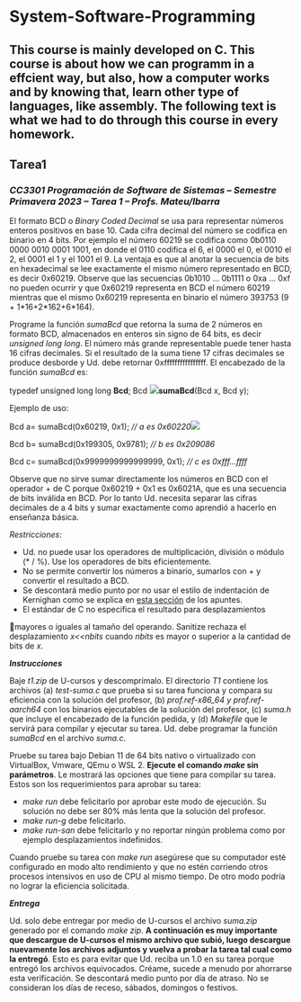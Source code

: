 # System-Software-Programming
## This course is mainly developed on C. This course is about how we can programm in a effcient way, but also, how a computer works and by knowing that, learn other type of languages, like assembly. The following text is what we had to do through this course in every homework. 

## Tarea1
### *CC3301 Programación de Software de Sistemas – Semestre Primavera 2023 – Tarea 1 – Profs. Mateu/Ibarra*

El formato BCD o *Binary Coded Decimal*  se usa para representar números enteros positivos en base 10.  Cada cifra decimal del número se codifica en binario en 4 bits.  Por ejemplo el número 60219 se codifica como 0b0110 0000 0010 0001 1001, en donde el 0110 codifica el 6, el 0000 el 0, el 0010 el 2, el 0001 el 1 y el 1001 el 9.  La ventaja es que al anotar la secuencia de bits en hexadecimal se lee exactamente el mismo número representado en BCD, es decir 0x60219.  Observe que las secuencias 0b1010 … 0b1111 o 0xa … 0xf no pueden ocurrir y que 0x60219 representa en BCD el número 60219 mientras que el mismo 0x60219  representa  en  binario  el  número  393753  (9  + 1\*16+2\*162+6\*164).

Programe la función *sumaBcd* que retorna la suma de 2 números en formato BCD, almacenados en enteros sin signo de 64 bits, es decir *unsigned long long*.  El número más grande representable puede tener hasta 16 cifras decimales.  Si el resultado de la suma tiene 17 cifras decimales se produce desborde y Ud. debe retornar 0xffffffffffffffff.  El encabezado de la función *sumaBcd* es:

typedef unsigned long long **Bcd**; Bcd ![](Aspose.Words.c265c1e0-dacd-40f2-8200-8d2fa8ffa043.001.png)**sumaBcd**(Bcd x, Bcd y);

Ejemplo de uso:

Bcd a= sumaBcd(0x60219, 0x1); *// a es 0x60220![](Aspose.Words.c265c1e0-dacd-40f2-8200-8d2fa8ffa043.002.png)*

Bcd b= sumaBcd(0x199305, 0x9781); *// b es 0x209086*

Bcd c= sumaBcd(0x9999999999999999, 0x1); *// c es 0xfff...ffff*

Observe que no sirve sumar directamente los números en BCD con el operador + de C porque 0x60219 + 0x1 es 0x6021A, que es una secuencia de bits inválida en BCD.  Por lo tanto Ud. necesita separar las cifras decimales de a 4 bits y sumar exactamente como aprendió a hacerlo en enseñanza básica.

*Restricciones*:

- Ud. no puede usar los operadores de multiplicación, división o módulo (\* / %).  Use los operadores de bits eficientemente.
- No se permite convertir los números a binario, sumarlos con + y convertir el resultado a BCD.
- Se descontará medio punto por no usar el estilo de indentación de Kernighan como se explica en [esta sección](https://wiki.dcc.uchile.cl/cc3301/principios#agrupacion_de_instrucciones) de los apuntes.
- El estándar de C no especifica el resultado para desplazamientos

mayores o iguales al tamaño del operando.  Sanitize rechaza el desplazamiento *x<<nbits* cuando *nbits* es mayor o superior a la cantidad de bits de *x*.

***Instrucciones***

Baje *t1.zip* de U-cursos y descomprímalo.  El directorio *T1* contiene los archivos (a) *test-suma.c* que prueba si su tarea funciona y compara su eficiencia con la solución del profesor, (b) *prof.ref-x86\_64 y prof.ref- aarch64* con los binarios ejecutables de la solución del profesor, (c) *suma.h* que incluye el encabezado de la función pedida, y (d) *Makefile* que le servirá para compilar y ejecutar su tarea.  Ud. debe programar la función *sumaBcd*  en el archivo *suma.c*.

Pruebe su tarea bajo Debian 11 de 64 bits nativo o virtualizado con VirtualBox, Vmware, QEmu o WSL 2.  **Ejecute el comando *make* sin parámetros**.  Le mostrará las opciones que tiene para compilar su tarea. Estos son los requerimientos para aprobar su tarea:

- *make run* debe felicitarlo por aprobar este modo de ejecución. Su solución no debe ser 80% más lenta que la solución del profesor.
- *make run-g* debe felicitarlo.
- *make run-san*  debe felicitarlo y no reportar ningún problema como por ejemplo desplazamientos indefinidos.

Cuando pruebe su tarea con *make run* asegúrese que su computador esté configurado en modo alto rendimiento y que no estén corriendo otros procesos intensivos en uso de CPU al mismo tiempo.  De otro modo podría no lograr la eficiencia solicitada.

***Entrega***

Ud. solo debe entregar por medio de U-cursos el archivo *suma.zip* generado  por  el  comando *make  zip*.  **A  continuación  es  muy importante que descargue de U-cursos el mismo archivo que subió, luego descargue nuevamente los archivos adjuntos y vuelva a probar la tarea tal cual como la entregó**.  Esto es para evitar que Ud. reciba un 1.0 en su tarea porque entregó los archivos equivocados. Créame, sucede a menudo por ahorrarse esta verificación.  Se descontará medio punto por día de atraso.  No se consideran los días de receso, sábados, domingos o festivos.
